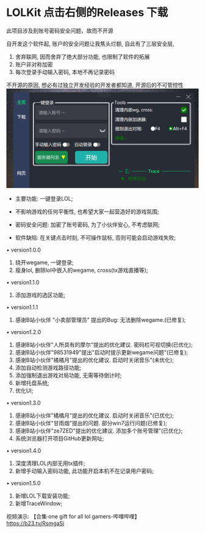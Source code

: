 # LOLKit 点击右侧的Releases 下载
此项目涉及到账号密码安全问题，故而不开源

自开发这个软件起, 账户的安全问题让我焦头烂额, 自此有了三层安全层,

1. 舍弃联网, 因而舍弃了绝大部分功能, 也限制了软件的拓展
2. 账户非对称加密
3. 每次登录手动输入密码, 本地不再记录密码
   
不开源的原因, 想必有过独立开发经验的开发者都知道, 开源后的不可管控性
![image](GUI.png)

* 主要功能: 一键登录LOL;
 
* 不影响游戏的任何平衡性, 也希望大家一起营造好的游戏氛围;

* 密码安全问题: 加密了账号密码, 为了小伙伴安心, 不考虑联网;

* 软件缺陷: 在关键点击时刻, 不可操作鼠标, 否则可能会启动游戏失败;

• version1.0.0
1. 绕开wegame, 一键登录;
2. 瘦身lol, 删除lol中嵌入的wegame, cross(tx游戏直播等);

• version1.1.0
1. 添加游戏的选区功能;

• version1.1.1
1. 感谢B站小伙伴 "小卖部管理员" 提出的Bug: 无法删除wegame.(已修复);

• version1.2.0
1. 感谢B站小伙伴"人所具有的摩尔"提出的优化建议. 密码栏可视切换(已优化);
2. 感谢B站小伙伴"98531949"提出"启动时提示更新wegame问题"(已修复);
3. 感谢B站小伙伴"橘橘月"提出的优化建议. 启动时关闭音乐"(未优化);
4. 添加自动检测游戏路径功能;
5. 添加强制退出游戏对局功能, 无需等待倒计时;
6. 新增托盘系统;
7. 优化UI;
  
• version1.3.0
1. 感谢B站小伙伴"橘橘月"提出的优化建议. 启动时关闭音乐"(已优化);
2. 感谢B站小伙伴"甘雨烟"提出的问题. 部分win7运行问题(已修复);
3. 感谢B站小伙伴"ze7ZED"提出的优化建议. 添加多个账号管理"(已优化);
4. 系统浏览器打开项目GitHub更新网址;
 

• version1.4.0
1. 深度清理LOL内部无用tx插件;
2. 新增手动输入密码功能, 此功能开启本机不在记录用户密码;

• version1.5.0
1. 新增LOL下载安装功能;
2. 新增TraceWindow;

视频演示:
【合集·one gift for all lol gamers-哔哩哔哩】 https://b23.tv/RsmgaSi
